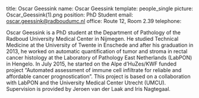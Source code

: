 title: Oscar Geessink
name: Oscar Geessink
template: people_single
picture: Oscar_Geessink(1).png
position: PhD Student
email: oscar.geessink@radboudumc.nl
office: Route 12, Room 2.39
telephone: 

Oscar Geessink is a PhD student at the Department of Pathology of the Radboud University Medical Center in Nijmegen. 
He studied Technical Medicine at the University of Twente in Enschede and after his graduation in 2013, he worked on automatic 
quantification of tumor and stroma in rectal cancer histology at the Laboratory of Pathology East Netherlands (LabPON) in Hengelo. 
In July 2015, he started on the Alpe d’HuZes/KWF funded project “Automated assessment of immune cell infiltrate for reliable and 
affordable cancer prognostication”. This project is based on a collaboration with LabPON and the University Medical Center Utrecht (UMCU).
Supervision is provided by Jeroen van der Laak and Iris Nagtegaal.
